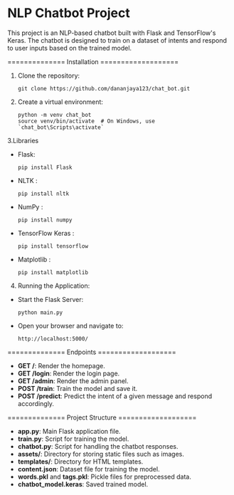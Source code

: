 NLP Chatbot Project
================================
This project is an NLP-based chatbot built with Flask and TensorFlow's Keras. 
The chatbot is designed to train on a dataset of intents and respond to user inputs based on the trained model.

============== Installation ===================
1. Clone the repository:
   ```
   git clone https://github.com/dananjaya123/chat_bot.git
   ```
3. Create a virtual environment:
   ```
   python -m venv chat_bot
   source venv/bin/activate  # On Windows, use `chat_bot\Scripts\activate`
   ```
3.Libraries
 - Flask:
   ```
   pip install Flask
   ```
 - NLTK :
   ```
   pip install nltk
   ```
 - NumPy :
   ```
   pip install numpy
   ```
 - TensorFlow Keras :
   ```
   pip install tensorflow
   ```
 - Matplotlib :
   ```
   pip install matplotlib
   ```

4. Running the Application:
- Start the Flask Server:
  ```
  python main.py
  ```
- Open your browser and navigate to:
  ```
  http://localhost:5000/
  ```


============== Endpoints ===================
- **GET /**: Render the homepage.
- **GET /login**: Render the login page.
- **GET /admin**: Render the admin panel.
- **POST /train**: Train the model and save it.
- **POST /predict**: Predict the intent of a given message and respond accordingly.

============== Project Structure ===================

- **app.py**: Main Flask application file.
- **train.py**: Script for training the model.
- **chatbot.py**: Script for handling the chatbot responses.
- **assets/**: Directory for storing static files such as images.
- **templates/**: Directory for HTML templates.
- **content.json**: Dataset file for training the model.
- **words.pkl** and **tags.pkl**: Pickle files for preprocessed data.
- **chatbot_model.keras**: Saved trained model.



